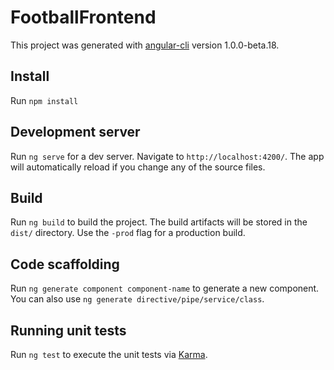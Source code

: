 # FootballFrontend

This project was generated with [angular-cli](https://github.com/angular/angular-cli) version 1.0.0-beta.18.

## Install
Run `npm install`

## Development server
Run `ng serve` for a dev server. Navigate to `http://localhost:4200/`. The app will automatically reload if you change any of the source files.

## Build

Run `ng build` to build the project. The build artifacts will be stored in the `dist/` directory. Use the `-prod` flag for a production build.


## Code scaffolding

Run `ng generate component component-name` to generate a new component. You can also use `ng generate directive/pipe/service/class`.

## Running unit tests

Run `ng test` to execute the unit tests via [Karma](https://karma-runner.github.io).
